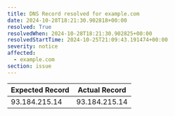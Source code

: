 ```yaml
---
title: DNS Record resolved for example.com
date: 2024-10-28T18:21:30.902818+00:00
resolved: True
resolvedWhen: 2024-10-28T18:21:30.902825+00:00
resolvedStartTime: 2024-10-25T21:09:43.191474+00:00
severity: notice
affected:
  - example.com
section: issue
---
```


| Expected Record  | Actual Record  |
|------------------|----------------|
| 93.184.215.14 | 93.184.215.14 |
